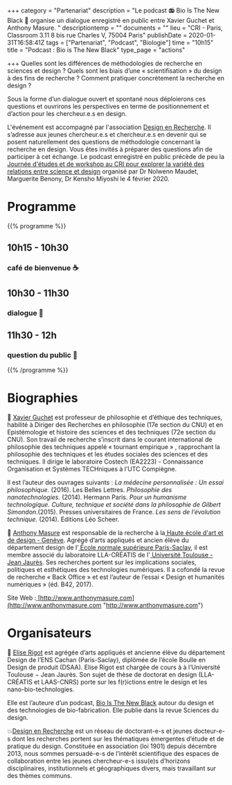 +++
category = "Partenariat"
description = "Le podcast 📻 Bio Is The New Black 🦑 organise un dialogue enregistré en public entre Xavier Guchet et Anthony Masure. "
descriptiontemp = ""
documents = ""
lieu = "CRI - Paris, Classroom 3.11  8 bis rue Charles V, 75004 Paris"
publishDate = 2020-01-31T16:58:41Z
tags = ["Partenariat", "Podcast", "Biologie"]
time = "10h15"
title = "Podcast : Bio is The New Black"
type_page = "actions"

+++
Quelles sont les différences de méthodologies de recherche en sciences et design ? Quels sont les biais d’une « scientifisation » du design à des fins de recherche ? Comment pratiquer concrètement la recherche en design ?

Sous la forme d’un dialogue ouvert et spontané nous déploierons ces questions et ouvrirons les perspectives en terme de positionnement et d’action pour les chercheur.e.s en design.

L'événement est accompagné par l'association [Design en Recherche](http://designenrecherche.org/). Il s’adresse aux jeunes chercheur.e.s et chercheur.e.s en devenir qui se posent naturellement des questions de méthodologie concernant la recherche en design. Vous êtes invités à préparer des questions afin de participer à cet échange. Le podcast enregistré en public précède de peu la [Journée d'études et de workshop au CRI pour explorer la variété des relations entre science et design](https://www.eventbrite.com/e/billets-science-x-design-workshop-et-conferences-84568371275) organisé par Dr Nolwenn Maudet, Marguerite Benony, Dr Kensho Miyoshi le 4 février 2020.

<!-- Garder les niveaux de titres comme dans cet exemple -->

# Programme

{{% programme %}}

## 10h15 - 10h30 

### café de bienvenue ☕

## 10h30 - 11h30 

### dialogue 💬

## 11h30 - 12h 

### question du public 🙋

{{% /programme %}}

# Biographies

🧑 [Xavier Guchet](http://www.costech.utc.fr/spip.php?auteur98) est professeur de philosophie et d’éthique des techniques, habilité à Diriger des Recherches en philosophie (17e section du CNU) et en Epistémologie et histoire des sciences et des techniques (72e section du CNU). Son travail de recherche s’inscrit dans le courant international de philosophie des techniques appelé « tournant empirique » , rapprochant la philosophie des techniques et les études sociales des sciences et des techniques. Il dirige le laboratoire Costech (EA2223) - Connaissance Organisation et Systèmes TECHniques à l’UTC Compiègne.

Il est l’auteur des ouvrages suivants : _La médecine personnalisée : Un essai philosophique._ (2016). Les Belles Lettres. _Philosophie des nanotechnologies._ (2014). Hermann Paris. _Pour un humanisme technologique. Culture, technique et société dans la philosophie de Gilbert Simondon_.(2015). Presses universitaires de France. _Les sens de l’évolution technique._ (2014). Editions Léo Scheer.

🧑 [Anthony Masure](http://www.anthonymasure.com/?fbclid=IwAR1O6x-HuW2QUvZyvQWx0z0gO1X5cdlpXEpIxrx3lSZXVn5kFEIUD-xmnKs) est responsable de la recherche à la[ Haute école d'art et de design - Genève](https://www.facebook.com/head.geneve/). Agrégé d’arts appliqués et ancien élève du département design de l’[ École normale supérieure Paris-Saclay](https://www.facebook.com/ens.paris.saclay/), il est membre associé du laboratoire LLA-CRÉATIS de l'[ Université Toulouse - Jean Jaurès](https://www.facebook.com/UTJeanJaures/). Ses recherches portent sur les implications sociales, politiques et esthétiques des technologies numériques. Il a cofondé la revue de recherche « Back Office » et est l’auteur de l’essai « Design et humanités numériques » (éd. B42, 2017).

Site Web :[ ](http://www.anthonymasure.com/?fbclid=IwAR1O6x-HuW2QUvZyvQWx0z0gO1X5cdlpXEpIxrx3lSZXVn5kFEIUD-xmnKs)[http://www.anthonymasure.com](http://www.anthonymasure.com "http://www.anthonymasure.com")

# Organisateurs 

👧 [Elise Rigot](https://www.instagram.com/eliserigot/) est agrégée d’arts appliqués et ancienne élève du département Design de l’ENS Cachan (Paris-Saclay), diplômée de l’école Boulle en Design de produit (DSAA). Elise Rigot est chargée de cours à à l’Université Toulouse − Jean Jaurès. Son sujet de thèse de doctorat en design (LLA-CRÉATIS et LAAS-CNRS) porte sur les f(r)ictions entre le design et les nano-bio-technologies.

Elle est l’auteure d’un podcast, [Bio Is The New Black](https://podcast.ausha.co/bio-is-the-new-black/) autour du design et des technologies de bio-fabrication. Elle publie dans la revue Sciences du design.

💥[Design en Recherche](http://designenrecherche.org/) est un réseau de doctorant-e-s et jeunes docteur-e-s dont les recherches portent sur les thématiques émergentes d’étude et de pratique du design. Constituée en association (loi 1901) depuis décembre 2013, nous sommes persuadé-e-s de l’intérêt scientifique des espaces de collaboration entre les jeunes chercheur-e-s issu(e)s d’horizons disciplinaires, institutionnels et géographiques divers, mais travaillant sur des thèmes communs.